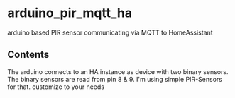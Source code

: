 # arduino_pir_mqtt_ha
arduino based PIR sensor communicating via MQTT to HomeAssistant

## Contents
The arduino connects to an HA instance as device with two binary sensors. The binary sensors are read from pin 8 & 9. I'm using simple PIR-Sensors for that. customize to your needs
